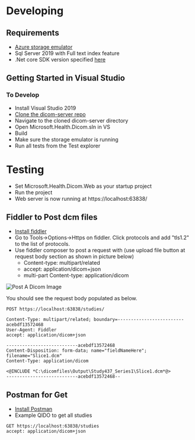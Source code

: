 # Developing
## Requirements
- [Azure storage emulator](https://go.microsoft.com/fwlink/?linkid=717179)
- Sql Server 2019 with Full text index feature
- .Net core SDK version specified [here](../global.json)

## Getting Started in Visual Studio
### To Develop
- Install Visual Studio 2019
- [Clone the dicom-server repo](https://github.com/microsoft/dicom-server.git)
- Navigate to the cloned dicom-server directory
- Open Microsoft.Health.Dicom.sln in VS
- Build
- Make sure the storage emulator is running
- Run all tests from the Test explorer

# Testing
- Set Microsoft.Health.Dicom.Web as your startup project
- Run the project
- Web server is now running at https://localhost:63838/

## Fiddler to Post dcm files
- [Install fiddler](https://www.telerik.com/download/fiddler)
- Go to Tools->Options->Https on fiddler. Click protocols and add "tls1.2" to the list of protocols.
- Use fiddler composer to post a request with (use upload file button at request body section as shown in picture below) 
   - Content-type: multipart/related
   - accept: application/dicom+json
   - multi-part Content-type: application/dicom

![Post A Dicom Image](images/FiddlerPost.png)

You should see the request body populated as below.

```http
POST https://localhost:63838/studies/

Content-Type: multipart/related; boundary=-------------------------acebdf13572468
User-Agent: Fiddler
accept: application/dicom+json

---------------------------acebdf13572468
Content-Disposition: form-data; name="fieldNameHere"; filename="Slice1.dcm"
Content-Type: application/dicom

<@INCLUDE *C:\dicomfiles\Output\Study437_Series1\Slice1.dcm*@>
---------------------------acebdf13572468--

```
## Postman for Get
- [Install Postman](https://www.postman.com/downloads/)
- Example QIDO to get all studies
```http
GET https://localhost:63838/studies
accept: application/dicom+json
```
